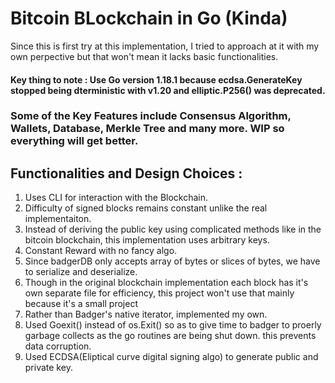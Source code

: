 # Bitcoin BLockchain in Go (Kinda) 
Since this is first try at this implementation, I tried to approach at it with my own perpective but that won't mean it lacks basic functionalities.
#### Key thing to note : Use Go version 1.18.1 because ecdsa.GenerateKey stopped being dterministic with v1.20 and elliptic.P256() was deprecated.
### Some of the Key Features include Consensus Algorithm, Wallets, Database, Merkle Tree and many more. WIP so everything will get better.

## Functionalities and Design Choices : 
1. Uses CLI for interaction with the Blockchain.
2. Difficulty of signed blocks remains constant unlike the real implementaiton.
3. Instead of deriving the public key using complicated methods like in the bitcoin blockchain, this implementation uses arbitrary keys.
4. Constant Reward with no fancy algo.
5. Since badgerDB only accepts array of bytes or slices of bytes, we have to serialize and deserialize.
6. Though in the original blockchain implementation each block has it's own separate file for efficiency, this project won't use that mainly because it's a small project
7. Rather than Badger's native iterator, implemented my own.
8. Used Goexit() instead of os.Exit() so as to give time to badger to proerly garbage collects as the go routines are being shut down. this prevents data corruption.
9.  Used ECDSA(Eliptical curve digital signing algo) to generate public and private key.
    
